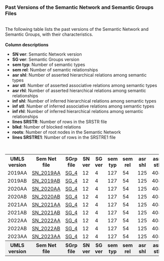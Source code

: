 <!DOCTYPE html>
<html lang="en">
<head><meta http-equiv="Content-Type" content="text/html; charset=UTF-8">
  <meta name="viewport" content="width=device-width, initial-scale=1">
</head>
  
<body>
<h3>Past Versions of the Semantic Network and Semantic Groups Files</h3>
<br>The following table lists the past versions of the Semantic Network and Semantic Groups, with their characteristics. <br><br><strong>Column descriptions</strong><br>
<ul>
<li><strong>SN ver</strong>: Semantic Network version</li>
<li><strong>SG ver</strong>: Semantic Groups version</li>
<li><strong>sem typ</strong>: Number of semantic types</li>
<li><strong>sem rel</strong>: Number of semantic relationships</li>
<li><strong>asr shl</strong>: Number of asserted hierarchical relations among semantic types</li>
<li><strong>asr stl</strong>: Number of asserted associative relations among semantic types</li>
<li><strong>asr rhl</strong>: Number of asserted hierarchical relations among semantic relationships</li>
<li><strong>inf shl</strong>: Number of inferred hierarchical relations among semantic types</li>
<li><strong>inf stl</strong>: Number of inferred associative relations among semantic types</li>
<li><strong>inf rhl</strong>: Number of inferred hierarchical relations among semantic relationships</li>
<li><strong>lines SRSTR</strong>: Number of rows in the SRSTR file</li>
<li><strong>blkd</strong>: Number of blocked relations</li>
<li><strong>roots</strong>: Number of root nodes in the Semantic Network</li>
<li><strong>lines SRSTRE1</strong>: Number of rows in the SRSTRE1 file</li>
</ul>
<br>

<table>
<tr>
<th>UMLS version</th>
<th>Sem Net file</th>
<th>SGrp file</th>
<th>SN ver</th>
<th>SG ver</th>
<th>sem typ</th>
<th>sem rel</th>
<th>asr shl</th>
<th>asr stl</th>
<th>asr rhl</th>
<th>inf shl</th>
<th>inf stl</th>
<th>inf rhl</th>
<th>lines SRSTR</th>
<th>blkd</th>
<th>roots</th>
<th>lines SRSTRE1</th>
</tr>

<tr>
<td>2019AA</td>
<td><a href="2019AA.tgz"> SN_2019AA</a></td>
<td><a href="SemGroups-v04.txt"> SG_4</a></td>
<td>12</td>
<td>4</td>
<td>127</td>
<td>54</td>
<td>125</td>
<td>408</td>
<td>52</td>
<td>464</td>
<td>5641</td>
<td>112</td>
<td>597</td>
<td>8</td>
<td>4</td>
<td>6217</td>
</tr>
<tr>
<td>2019AB</td>
<td><a href="2019AB.tgz"> SN_2019AB</a></td>
<td><a href="SemGroups-v04.txt"> SG_4</a></td>
<td>12</td>
<td>4</td>
<td>127</td>
<td>54</td>
<td>125</td>
<td>408</td>
<td>52</td>
<td>464</td>
<td>5641</td>
<td>112</td>
<td>597</td>
<td>8</td>
<td>4</td>
<td>6217</td>
</tr>
<tr>
<td>2020AA</td>
<td><a href="sn_archive/2020AA.tgz"> SN_2020AA</a></td>
<td><a href="sg_archive/SemGroups-v04.txt"> SG_4</a></td>
<td>12</td>
<td>4</td>
<td>127</td>
<td>54</td>
<td>125</td>
<td>408</td>
<td>52</td>
<td>464</td>
<td>5641</td>
<td>112</td>
<td>597</td>
<td>8</td>
<td>4</td>
<td>6217</td>
</tr>

<tr>
<td>2020AB</td>
<td><a href="sn_archive/2020AB.tgz"> SN_2020AB</a></td>
<td><a href="SemGroups-v04.txt"> SG_4</a></td>
<td>12</td>
<td>4</td>
<td>127</td>
<td>54</td>
<td>125</td>
<td>408</td>
<td>52</td>
<td>464</td>
<td>5641</td>
<td>112</td>
<td>597</td>
<td>8</td>
<td>4</td>
<td>6217</td>
</tr>

<tr>
<td>2021AA</td>
<td><a href="2021AA.tgz"> SN_2021AA</a></td>
<td><a href="SemGroups-v04.txt"> SG_4</a></td>
<td>12</td>
<td>4</td>
<td>127</td>
<td>54</td>
<td>125</td>
<td>408</td>
<td>52</td>
<td>464</td>
<td>5641</td>
<td>112</td>
<td>597</td>
<td>8</td>
<td>4</td>
<td>6217</td>
</tr>

<tr>
<td>2021AB</td>
<td><a href="2021AB.tgz"> SN_2021AB</a></td>
<td><a href="SemGroups-v04.txt"> SG_4</a></td>
<td>12</td>
<td>4</td>
<td>127</td>
<td>54</td>
<td>125</td>
<td>408</td>
<td>52</td>
<td>464</td>
<td>5641</td>
<td>112</td>
<td>597</td>
<td>8</td>
<td>4</td>
<td>6217</td>
</tr>

<tr>
<td>2022AA</td>
<td><a href="2022AA.tgz"> SN_2022AA</a></td>
<td><a href="SemGroups-v04.txt"> SG_4</a></td>
<td>12</td>
<td>4</td>
<td>127</td>
<td>54</td>
<td>125</td>
<td>408</td>
<td>52</td>
<td>464</td>
<td>5641</td>
<td>112</td>
<td>597</td>
<td>8</td>
<td>4</td>
<td>6217</td>
</tr>

<tr>
<td>2022AB</td>
<td><a href="2022AB.tgz"> SN_2022AB</a></td>
<td><a href="SemGroups-v04.txt"> SG_4</a></td>
<td>12</td>
<td>4</td>
<td>127</td>
<td>54</td>
<td>125</td>
<td>408</td>
<td>52</td>
<td>464</td>
<td>5641</td>
<td>112</td>
<td>597</td>
<td>8</td>
<td>4</td>
<td>6217</td>
</tr>

<tr>
<td>2023AA</td>
<td><a href="2023AA.tgz"> SN_2023AA</a></td>
<td><a href="SemGroups-v04.txt"> SG_4</a></td>
<td>12</td>
<td>4</td>
<td>127</td>
<td>54</td>
<td>125</td>
<td>408</td>
<td>52</td>
<td>464</td>
<td>5641</td>
<td>112</td>
<td>597</td>
<td>8</td>
<td>4</td>
<td>6217</td>
</tr>

<tr>
<th style="background-color: #f0f0f0;"><strong>UMLS version</strong></th>
<th style="background-color: #f0f0f0;"><strong>Sem Net file</strong></th>
<th style="background-color: #f0f0f0;"><strong>SGrp file</strong></th>
<th style="background-color: #f0f0f0;"><strong>SN ver</strong></th>
<th style="background-color: #f0f0f0;"><strong>SG ver</strong></th>
<th style="background-color: #f0f0f0;"><strong>sem typ</strong></th>
<th style="background-color: #f0f0f0;"><strong>sem rel</strong></th>
<th style="background-color: #f0f0f0;"><strong>asr shl</strong></th>
<th style="background-color: #f0f0f0;"><strong>asr stl</strong></th>
<th style="background-color: #f0f0f0;"><strong>asr rhl</strong></th>
<th style="background-color: #f0f0f0;"><strong>inf shl</strong></th>
<th style="background-color: #f0f0f0;"><strong>inf stl</strong></th>
<th style="background-color: #f0f0f0;"><strong>inf rhl</strong></th>
<th style="background-color: #f0f0f0;"><strong>lines SRSTR</strong></th>
<th style="background-color: #f0f0f0;"><strong>blkd</strong></th>
<th style="background-color: #f0f0f0;"><strong>roots</strong></th>
<th style="background-color: #f0f0f0;"><strong>lines SRSTRE1</strong></th>
</tr>
</table>
</body></html>
